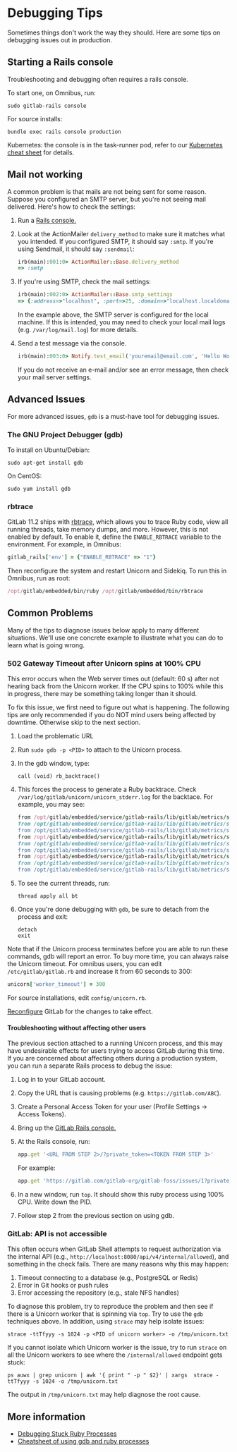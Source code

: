 # Debugging Tips

Sometimes things don't work the way they should. Here are some tips on debugging issues out
in production.

## Starting a Rails console

Troubleshooting and debugging often requires a rails console.

To start one, on Omnibus, run:

```shell
sudo gitlab-rails console
```

For source installs:

```shell
bundle exec rails console production
```

Kubernetes: the console is in the task-runner pod, refer to our [Kubernetes cheat sheet](kubernetes_cheat_sheet.md#gitlab-specific-kubernetes-information) for details.

## Mail not working

A common problem is that mails are not being sent for some reason. Suppose you configured
an SMTP server, but you're not seeing mail delivered. Here's how to check the settings:

1. Run a [Rails console.](#starting-a-rails-console)

1. Look at the ActionMailer `delivery_method` to make sure it matches what you
   intended. If you configured SMTP, it should say `:smtp`. If you're using
   Sendmail, it should say `:sendmail`:

   ```ruby
   irb(main):001:0> ActionMailer::Base.delivery_method
   => :smtp
   ```

1. If you're using SMTP, check the mail settings:

   ```ruby
   irb(main):002:0> ActionMailer::Base.smtp_settings
   => {:address=>"localhost", :port=>25, :domain=>"localhost.localdomain", :user_name=>nil, :password=>nil, :authentication=>nil, :enable_starttls_auto=>true}```
   ```

   In the example above, the SMTP server is configured for the local machine. If this is intended, you may need to check your local mail
   logs (e.g. `/var/log/mail.log`) for more details.

1. Send a test message via the console.

   ```ruby
   irb(main):003:0> Notify.test_email('youremail@email.com', 'Hello World', 'This is a test message').deliver_now
   ```

   If you do not receive an e-mail and/or see an error message, then check
   your mail server settings.

## Advanced Issues

For more advanced issues, `gdb` is a must-have tool for debugging issues.

### The GNU Project Debugger (gdb)

To install on Ubuntu/Debian:

```
sudo apt-get install gdb
```

On CentOS:

```
sudo yum install gdb
```

### rbtrace

GitLab 11.2 ships with [rbtrace](https://github.com/tmm1/rbtrace), which
allows you to trace Ruby code, view all running threads, take memory dumps,
and more. However, this is not enabled by default. To enable it, define the
`ENABLE_RBTRACE` variable to the environment. For example, in Omnibus:

```ruby
gitlab_rails['env'] = {"ENABLE_RBTRACE" => "1"}
```

Then reconfigure the system and restart Unicorn and Sidekiq. To run this
in Omnibus, run as root:

```ruby
/opt/gitlab/embedded/bin/ruby /opt/gitlab/embedded/bin/rbtrace
```

## Common Problems

Many of the tips to diagnose issues below apply to many different situations. We'll use one
concrete example to illustrate what you can do to learn what is going wrong.

### 502 Gateway Timeout after Unicorn spins at 100% CPU

This error occurs when the Web server times out (default: 60 s) after not
hearing back from the Unicorn worker. If the CPU spins to 100% while this in
progress, there may be something taking longer than it should.

To fix this issue, we first need to figure out what is happening. The
following tips are only recommended if you do NOT mind users being affected by
downtime. Otherwise skip to the next section.

1. Load the problematic URL
1. Run `sudo gdb -p <PID>` to attach to the Unicorn process.
1. In the gdb window, type:

   ```
   call (void) rb_backtrace()
   ```

1. This forces the process to generate a Ruby backtrace. Check
   `/var/log/gitlab/unicorn/unicorn_stderr.log` for the backtace. For example, you may see:

   ```ruby
   from /opt/gitlab/embedded/service/gitlab-rails/lib/gitlab/metrics/sampler.rb:33:in `block in start'
   from /opt/gitlab/embedded/service/gitlab-rails/lib/gitlab/metrics/sampler.rb:33:in `loop'
   from /opt/gitlab/embedded/service/gitlab-rails/lib/gitlab/metrics/sampler.rb:36:in `block (2 levels) in start'
   from /opt/gitlab/embedded/service/gitlab-rails/lib/gitlab/metrics/sampler.rb:44:in `sample'
   from /opt/gitlab/embedded/service/gitlab-rails/lib/gitlab/metrics/sampler.rb:68:in `sample_objects'
   from /opt/gitlab/embedded/service/gitlab-rails/lib/gitlab/metrics/sampler.rb:68:in `each_with_object'
   from /opt/gitlab/embedded/service/gitlab-rails/lib/gitlab/metrics/sampler.rb:68:in `each'
   from /opt/gitlab/embedded/service/gitlab-rails/lib/gitlab/metrics/sampler.rb:69:in `block in sample_objects'
   from /opt/gitlab/embedded/service/gitlab-rails/lib/gitlab/metrics/sampler.rb:69:in `name'
   ```

1. To see the current threads, run:

   ```
   thread apply all bt
   ```

1. Once you're done debugging with `gdb`, be sure to detach from the process and exit:

   ```
   detach
   exit
   ```

Note that if the Unicorn process terminates before you are able to run these
commands, gdb will report an error. To buy more time, you can always raise the
Unicorn timeout. For omnibus users, you can edit `/etc/gitlab/gitlab.rb` and
increase it from 60 seconds to 300:

```ruby
unicorn['worker_timeout'] = 300
```

For source installations, edit `config/unicorn.rb`.

[Reconfigure] GitLab for the changes to take effect.

[Reconfigure]: ../restart_gitlab.md#omnibus-gitlab-reconfigure

#### Troubleshooting without affecting other users

The previous section attached to a running Unicorn process, and this may have
undesirable effects for users trying to access GitLab during this time. If you
are concerned about affecting others during a production system, you can run a
separate Rails process to debug the issue:

1. Log in to your GitLab account.
1. Copy the URL that is causing problems (e.g. `https://gitlab.com/ABC`).
1. Create a Personal Access Token for your user (Profile Settings -> Access Tokens).
1. Bring up the [GitLab Rails console.](#starting-a-rails-console)
1. At the Rails console, run:

   ```ruby
   app.get '<URL FROM STEP 2>/?private_token=<TOKEN FROM STEP 3>'
   ```

   For example:

   ```ruby
   app.get 'https://gitlab.com/gitlab-org/gitlab-foss/issues/1?private_token=123456'
   ```

1. In a new window, run `top`. It should show this ruby process using 100% CPU. Write down the PID.
1. Follow step 2 from the previous section on using gdb.

### GitLab: API is not accessible

This often occurs when GitLab Shell attempts to request authorization via the
internal API (e.g., `http://localhost:8080/api/v4/internal/allowed`), and
something in the check fails. There are many reasons why this may happen:

1. Timeout connecting to a database (e.g., PostgreSQL or Redis)
1. Error in Git hooks or push rules
1. Error accessing the repository (e.g., stale NFS handles)

To diagnose this problem, try to reproduce the problem and then see if there
is a Unicorn worker that is spinning via `top`. Try to use the `gdb`
techniques above. In addition, using `strace` may help isolate issues:

```shell
strace -ttTfyyy -s 1024 -p <PID of unicorn worker> -o /tmp/unicorn.txt
```

If you cannot isolate which Unicorn worker is the issue, try to run `strace`
on all the Unicorn workers to see where the `/internal/allowed` endpoint gets
stuck:

```shell
ps auwx | grep unicorn | awk '{ print " -p " $2}' | xargs  strace -ttTfyyy -s 1024 -o /tmp/unicorn.txt
```

The output in `/tmp/unicorn.txt` may help diagnose the root cause.

## More information

- [Debugging Stuck Ruby Processes](https://blog.newrelic.com/engineering/debugging-stuck-ruby-processes-what-to-do-before-you-kill-9/)
- [Cheatsheet of using gdb and ruby processes](gdb-stuck-ruby.txt)
